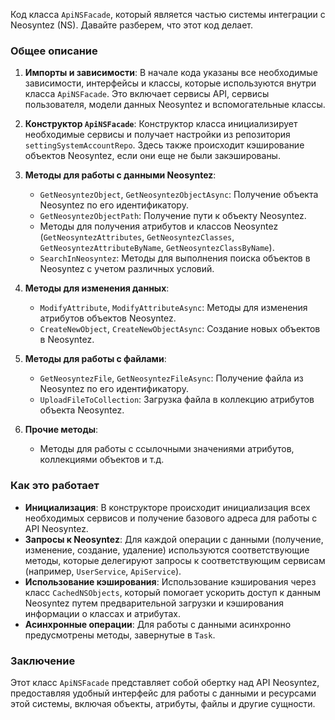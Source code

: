 Код класса `ApiNSFacade`, который является частью системы интеграции с Neosyntez (NS). Давайте разберем, что этот код делает.

### Общее описание

1. **Импорты и зависимости**: В начале кода указаны все необходимые зависимости, интерфейсы и классы, которые используются внутри класса `ApiNSFacade`. Это включает сервисы API, сервисы пользователя, модели данных Neosyntez и вспомогательные классы.

2. **Конструктор `ApiNSFacade`**: Конструктор класса инициализирует необходимые сервисы и получает настройки из репозитория `settingSystemAccountRepo`. Здесь также происходит кэширование объектов Neosyntez, если они еще не были закэшированы.

3. **Методы для работы с данными Neosyntez**:
   - `GetNeosyntezObject`, `GetNeosyntezObjectAsync`: Получение объекта Neosyntez по его идентификатору.
   - `GetNeosyntezObjectPath`: Получение пути к объекту Neosyntez.
   - Методы для получения атрибутов и классов Neosyntez (`GetNeosyntezAttributes`, `GetNeosyntezClasses`, `GetNeosyntezAttributeByName`, `GetNeosyntezClassByName`).
   - `SearchInNeosyntez`: Методы для выполнения поиска объектов в Neosyntez с учетом различных условий.

4. **Методы для изменения данных**:
   - `ModifyAttribute`, `ModifyAttributeAsync`: Методы для изменения атрибутов объектов Neosyntez.
   - `CreateNewObject`, `CreateNewObjectAsync`: Создание новых объектов в Neosyntez.

5. **Методы для работы с файлами**:
   - `GetNeosyntezFile`, `GetNeosyntezFileAsync`: Получение файла из Neosyntez по его идентификатору.
   - `UploadFileToCollection`: Загрузка файла в коллекцию атрибутов объекта Neosyntez.

6. **Прочие методы**:
   - Методы для работы с ссылочными значениями атрибутов, коллекциями объектов и т.д.

### Как это работает

- **Инициализация**: В конструкторе происходит инициализация всех необходимых сервисов и получение базового адреса для работы с API Neosyntez.
- **Запросы к Neosyntez**: Для каждой операции с данными (получение, изменение, создание, удаление) используются соответствующие методы, которые делегируют запросы к соответствующим сервисам (например, `UserService`, `ApiService`).
- **Использование кэширования**: Использование кэширования через класс `CachedNSObjects`, который помогает ускорить доступ к данным Neosyntez путем предварительной загрузки и кэширования информации о классах и атрибутах.
- **Асинхронные операции**: Для работы с данными асинхронно предусмотрены методы, завернутые в `Task`.

### Заключение

Этот класс `ApiNSFacade` представляет собой обертку над API Neosyntez, предоставляя удобный интерфейс для работы с данными и ресурсами этой системы, включая объекты, атрибуты, файлы и другие сущности.

